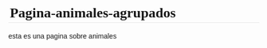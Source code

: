 # Pagina-animales-agrupados
esta es una pagina sobre animales 
<!DOCTYPE html>
<html>
    <head>
        <meta charset="utf-8">
        <title>Derivado de "Desafío: animales agrupados"</title>
        <style>
            p {
                font-family: sans-serif;
            }
            
            img {
                max-width: 150px;
            }
            
            h1,h2 {
                font-family: fantasy;
                border-bottom: 1px solid rgb(230, 230, 230);
                padding: 3px;
            }
            
            h1:hover,h2:hover {
                background-color: rgb(248, 255, 199);
            }
            
        </style>
    </head>
    <body>
        
        <h1>Animal group names</h1>
        
        <p>For many species of animals, there are names that we use to refer to a group of them - like a flock of birds. Here are a few you might not know.</p>
        
        <h2>A skulk of foxes</h2>

        <p>Also called a "leash."</p>
        
        <img src="https://www.kasandbox.org/programming-images/animals/fox.png">
        <img src="https://www.kasandbox.org/programming-images/animals/fox.png">
        
        <h2>A clowder of cats</h2>
        
        <p>Also called a "pounce", "glaring", "kindle", or "clutter."</p>
        
        <img src="https://www.kasandbox.org/programming-images/animals/cat.png">
        <img src="https://www.kasandbox.org/programming-images/animals/cat.png">
        
        <p>
        <a href="http://en.wikipedia.org/wiki/List_of_animal_names">Learn more on Wikipedia</a>
        </p>
    </body>
</html>
